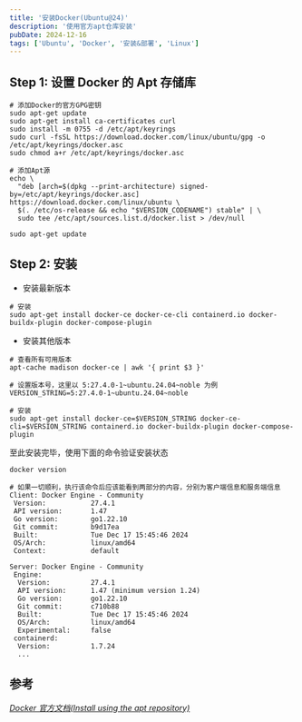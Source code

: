 ```yaml
---
title: '安装Docker(Ubuntu@24)'
description: '使用官方apt仓库安装'
pubDate: 2024-12-16
tags: ['Ubuntu', 'Docker', '安装&部署', 'Linux']
---
```


## Step 1: 设置 Docker 的 Apt 存储库

```shell
# 添加Docker的官方GPG密钥
sudo apt-get update
sudo apt-get install ca-certificates curl
sudo install -m 0755 -d /etc/apt/keyrings
sudo curl -fsSL https://download.docker.com/linux/ubuntu/gpg -o /etc/apt/keyrings/docker.asc
sudo chmod a+r /etc/apt/keyrings/docker.asc

# 添加Apt源
echo \
  "deb [arch=$(dpkg --print-architecture) signed-by=/etc/apt/keyrings/docker.asc] https://download.docker.com/linux/ubuntu \
  $(. /etc/os-release && echo "$VERSION_CODENAME") stable" | \
  sudo tee /etc/apt/sources.list.d/docker.list > /dev/null

sudo apt-get update
```

## Step 2: 安装

- 安装最新版本

```shell
# 安装
sudo apt-get install docker-ce docker-ce-cli containerd.io docker-buildx-plugin docker-compose-plugin
```

- 安装其他版本

```shell
# 查看所有可用版本
apt-cache madison docker-ce | awk '{ print $3 }'

# 设置版本号，这里以 5:27.4.0-1~ubuntu.24.04~noble 为例
VERSION_STRING=5:27.4.0-1~ubuntu.24.04~noble

# 安装
sudo apt-get install docker-ce=$VERSION_STRING docker-ce-cli=$VERSION_STRING containerd.io docker-buildx-plugin docker-compose-plugin
```

至此安装完毕，使用下面的命令验证安装状态

```shell
docker version

# 如果一切顺利，执行该命令后应该能看到两部分的内容，分别为客户端信息和服务端信息
Client: Docker Engine - Community
 Version:           27.4.1
 API version:       1.47
 Go version:        go1.22.10
 Git commit:        b9d17ea
 Built:             Tue Dec 17 15:45:46 2024
 OS/Arch:           linux/amd64
 Context:           default

Server: Docker Engine - Community
 Engine:
  Version:          27.4.1
  API version:      1.47 (minimum version 1.24)
  Go version:       go1.22.10
  Git commit:       c710b88
  Built:            Tue Dec 17 15:45:46 2024
  OS/Arch:          linux/amd64
  Experimental:     false
 containerd:
  Version:          1.7.24
  ...
```

## 参考

[_Docker 官方文档(Install using the apt repository)_](https://docs.docker.com/engine/install/ubuntu/#install-using-the-repository)
